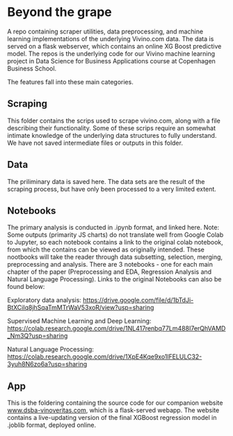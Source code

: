 # Beyond the grape
A repo containing scraper utilities, data preprocessing, and machine learning implementations of the underlying Vivino.com data. The data is served on a flask webserver, which contains an online XG Boost predictive model. The repos is the underlying code for our Vivino machine learning project in Data Science for Business Applications course at Copenhagen Business School.

The features fall into these main categories.

## Scraping
This folder contains the scrips used to scrape vivino.com, along with a file describing their functionality. Some of these scrips require an somewhat intimate knowledge of the underlying data structures to fully understand. We have not saved intermediate files or outputs in this folder.

## Data
The priliminary data is saved here. The data sets are the result of the scraping process, but have only been processed to a very limited extent.

## Notebooks
The primary analysis is conducted in .ipynb format, and linked here. Note: Some outputs (primarity JS charts) do not translate well from Google Colab to Jupyter, so each notebook contains a link to the original colab notebook, from which the contains can be viewed as originally intended. These nootbooks will take the reader through data subsetting, selection, merging, preprocessing and analysis. There are 3 notebooks - one for each main chapter of the paper (Preprocessing and EDA, Regression Analysis and Natural Language Processing). Links to the original Notebooks can also be found below:

Exploratory data analysis:
https://drive.google.com/file/d/1bTdJi-BtXCiIq8jhSqaTmMTrWaV53xoR/view?usp=sharing

Supervised Machine Learning and Deep Learning:
https://colab.research.google.com/drive/1NL417renbq77Lm488I7erQhVAMD_Nm3Q?usp=sharing

Natural Language Processing:
https://colab.research.google.com/drive/1XpE4Kqe9xo1lFELULC32-3yuh8N6zo6a?usp=sharing

## App
This is the foldering containing the source code for our companion website www.dsba-vinoveritas.com, which is a flask-served webapp. The website contains a live-updating version of the final XGBoost regression model in .joblib format, deployed online.


